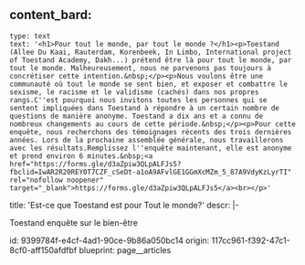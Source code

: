 content_bard:
  -
    type: text
    text: '<h1>Pour tout le monde, par tout le monde ?</h1><p>Toestand (Allee Du Kaai, Rauterdam, Korenbeek, In Limbo, International project of Toestand Academy, Dakh...) prétend être là pour tout le monde, par tout le monde. Malheureusement, nous ne parvenons pas toujours à concrétiser cette intention.&nbsp;</p><p>Nous voulons être une communauté où tout le monde se sent bien, et exposer et combattre le sexisme, le racisme et le validisme (cachés) dans nos propres rangs.C''est pourquoi nous invitons toutes les personnes qui se sentent impliquées dans Toestand à répondre à un certain nombre de questions de manière anonyme. Toestand a dix ans et a connu de nombreux changements au cours de cette période.&nbsp;</p><p>Pour cette enquête, nous recherchons des témoignages récents des trois dernières années. Lors de la prochaine assemblée générale, nous travaillerons avec les résultats.Remplissez l''enquête maintenant, elle est anonyme et prend environ 6 minutes.&nbsp;<a href="https://forms.gle/d3aZpiw3QLpALFJs5?fbclid=IwAR2R20REY0T7CZF_cSeDt-a1oA9AFvlGE1GGmXcMZm_5_87A9VdyKzLyrTI" rel="nofollow noopener" target="_blank">https://forms.gle/d3aZpiw3QLpALFJs5</a><br></p>'
title: 'Est-ce que Toestand est pour Tout le monde?'
descr: |-
  <p>Toestand enquête sur le bien-être
  </p>
id: 9399784f-e4cf-4ad1-90ce-9b86a050bc14
origin: 117cc961-f392-47c1-8cf0-aff150afdfbf
blueprint: page__articles
